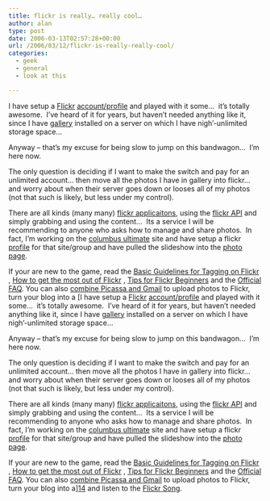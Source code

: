 ```yaml
---
title: flickr is really… really cool…
author: alan
type: post
date: 2006-03-13T02:57:28+00:00
url: /2006/03/12/flickr-is-really-really-cool/
categories:
  - geek
  - general
  - look at this

---
```

I have setup a [Flickr][1] [account/profile][2] and played with it some&#8230;&nbsp; it&#8217;s totally awesome.&nbsp; I&#8217;ve heard of it for years, but haven&#8217;t needed anything like it, since I have [gallery][3] installed on a server on which I have nigh&#8217;-unlimited storage space&#8230;&nbsp;

Anyway &#8211; that&#8217;s my excuse for being slow to jump on this bandwagon&#8230;&nbsp; I&#8217;m here now.

The only question is deciding if I want to make the switch and pay for an unlimited account&#8230; then move all the photos I have in gallery into flickr&#8230; and worry about when their server goes down or looses all of my photos (not that such is likely, but less under my control).

There are all kinds (many many) [flickr applicaitons][4], using the [flickr API][5] and simply grabbing and using the content&#8230;&nbsp; Its a service I will be recommending to anyone who asks how to manage and share photos.&nbsp; In fact, I&#8217;m working on the [columbus ultimate][6] site and have setup a flickr [profile][7] for that site/group and have pulled the slideshow into the [photo page][8].

If your are new to the game, read the [Basic Guidelines for Tagging on Flickr][9] , [How to get the most out of Flickr][10] , [Tips for Flickr Beginners][11] and the [Official FAQ][12]. You can also [combine Picassa and Gmail][13] to upload photos to Flickr, turn your blog into a [I have setup a [Flickr][1] [account/profile][2] and played with it some&#8230;&nbsp; it&#8217;s totally awesome.&nbsp; I&#8217;ve heard of it for years, but haven&#8217;t needed anything like it, since I have [gallery][3] installed on a server on which I have nigh&#8217;-unlimited storage space&#8230;&nbsp;

Anyway &#8211; that&#8217;s my excuse for being slow to jump on this bandwagon&#8230;&nbsp; I&#8217;m here now.

The only question is deciding if I want to make the switch and pay for an unlimited account&#8230; then move all the photos I have in gallery into flickr&#8230; and worry about when their server goes down or looses all of my photos (not that such is likely, but less under my control).

There are all kinds (many many) [flickr applicaitons][4], using the [flickr API][5] and simply grabbing and using the content&#8230;&nbsp; Its a service I will be recommending to anyone who asks how to manage and share photos.&nbsp; In fact, I&#8217;m working on the [columbus ultimate][6] site and have setup a flickr [profile][7] for that site/group and have pulled the slideshow into the [photo page][8].

If your are new to the game, read the [Basic Guidelines for Tagging on Flickr][9] , [How to get the most out of Flickr][10] , [Tips for Flickr Beginners][11] and the [Official FAQ][12]. You can also [combine Picassa and Gmail][13] to upload photos to Flickr, turn your blog into a][14] and listen to the [Flickr Song][15].


 [1]: http://www.flickr.com/
 [2]: http://www.flickr.com/people/zeroasterisk/
 [3]: http://gallery.sf.net
 [4]: http://pchere.blogspot.com/2005/03/great-flickr-tools-collection.html
 [5]: http://www.flickr.com/services/api/
 [6]: http://columbusultimate.com
 [7]: http://www.flickr.com/people/cuda/
 [8]: http://columbusultimate.com/pages/slideshow.php
 [9]: http://michaelsremarks.org/2005/03/28/basic-guidelines-for-tagging-on-flickr
 [10]: http://www.flickr.com/get_the_most.gne
 [11]: http://www.lifehacker.com/software/digital-photos/tips-for-flickr-beginners-031935.php
 [12]: http://www.flickr.com/help.gne
 [13]: http://www.digitalmediaminute.com/article/1299/gmail-picasa-and-flickr
 [14]: http://blog.flickr.com/flickrblog/2004/07/turn_any_blog_i.html
 [15]: http://blog.flickr.com/flickrblog/2005/01/the_flickr_song.html
